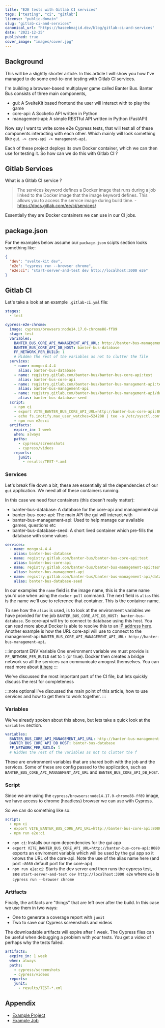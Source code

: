 ```yaml
---
title: "E2E tests with Gitlab CI services"
tags: ["testing", "ci", "gitlab"]
license: "public-domain"
slug: "gitlab-ci-and-services"
canonical_url: "https://haseebmajid.dev/blog/gitlab-ci-and-services"
date: "2021-12-25"
published: true
cover_image: "images/cover.jpg"
---
```


## Background

This will be a slightly shorter article. In this article I will show you how I've managed to do some
end-to-end testing with Gitlab CI services.

I'm building a browser-based multiplayer game called Banter Bus. Banter Bus consists of three main components,

- gui: A SvelteKit based frontend the user will interact with to play the game
- core-api: A Socketio API written in Python
- management-api: A simple RESTful API written in Python (FastAPI)

Now say I want to write some e2e Cypress tests, that will test all of these components interacting with each other.
Which mainly will look something like `gui -> core-api -> management-api`.

Each of these project deploys its own Docker container, which we can then use for testing it. So how can we do this with Gitlab CI ?

## Gitlab Services

What is a Gitlab CI service ?

> The services keyword defines a Docker image that runs during a job linked to the Docker image that the image keyword defines. This allows you to access the service image during build time. - https://docs.gitlab.com/ee/ci/services/

Essentially they are Docker containers we can use in our CI jobs.

## package.json

For the examples below assume our `package.json` scipts section looks something like:

```json:title=package.json
{
  "dev": "svelte-kit dev",
  "e2e": "cypress run --browser chrome",
  "e2e:ci": "start-server-and-test dev http://localhost:3000 e2e"
}
```

## Gitlab CI

Let's take a look at an example `.gitlab-ci.yml` file:

```yml:title=.gitlab-ci.yml
stages:
  - test

cypress-e2e-chrome:
  image: cypress/browsers:node14.17.0-chrome88-ff89
  stage: test
  variables:
	BANTER_BUS_CORE_API_MANAGEMENT_API_URL: http://banter-bus-management-api
	BANTER_BUS_CORE_API_DB_HOST: banter-bus-database
	FF_NETWORK_PER_BUILD: 1
	# Hidden the rest of the variables as not to clutter the file
  services:
    - name: mongo:4.4.4
      alias: banter-bus-database
    - name: registry.gitlab.com/banter-bus/banter-bus-core-api:test
      alias: banter-bus-core-api
    - name: registry.gitlab.com/banter-bus/banter-bus-management-api:test
      alias: banter-bus-management-api
    - name: registry.gitlab.com/banter-bus/banter-bus-management-api/database-seed:latest
      alias: banter-bus-database-seed
  script:
	- npm ci
    - export VITE_BANTER_BUS_CORE_API_URL=http://banter-bus-core-api:8080
    - echo fs.inotify.max_user_watches=524288 | tee -a /etc/sysctl.conf && sysctl -p
    - npm run e2e:ci
  artifacts:
    expire_in: 1 week
    when: always
    paths:
      - cypress/screenshots
      - cypress/videos
    reports:
      junit:
        - results/TEST-*.xml
```

### Services

Let's break file down a bit, these are essentially all the dependencies of our `gui` application. We need all of
these containers running.

In this case we need four containers (this doesn't really matter):

- banter-bus-database: A database for the core-api and management-api
- banter-bus-core-api: The main API the gui will interact with
- banter-bus-management-api: Used to help manage our available games, questions etc
- banter-bus-database-seed: A short lived container which pre-fills the database with some values

```yml
services:
  - name: mongo:4.4.4
    alias: banter-bus-database
  - name: registry.gitlab.com/banter-bus/banter-bus-core-api:test
    alias: banter-bus-core-api
  - name: registry.gitlab.com/banter-bus/banter-bus-management-api:test
    alias: banter-bus-management-api
  - name: registry.gitlab.com/banter-bus/banter-bus-management-api/database-seed:latest
    alias: banter-bus-database-seed
```

In our examples the `name` field is the image name, this is the same name you'd use when using the `docker pull`
command. The next field is `alias` this is the name we'll use to reference that container. This is the container name.

To see how the `alias` is used, is to look at the environment variables we have provided for the job
`BANTER_BUS_CORE_API_DB_HOST: banter-bus-database`. So core-api will try to connect to database using
this host. You can read more about Docker is able to resolve this to an [IP address here](/blog/dns-docker-explained/). Another example is how the URL core-api will use to connect to the management-api
`BANTER_BUS_CORE_API_MANAGEMENT_API_URL: http://banter-bus-management-api`.

:::important ENV Variable
One environment variable we must provide is `FF_NETWORK_PER_BUILD` set to `1` (or true). Docker then
creates a bridge network so all the services can communicate amognst themselves. You can read more about
[it here](https://docs.gitlab.com/runner/executors/docker.html#create-a-network-for-each-job)
:::

We've discussed the most important part of the CI file, but lets quickly discuss the rest for completeness

:::note optional
I've discussed the main point of this article, how to use services and how to get them to work together.
:::

### Variables

We've already spoken about this above, but lets take a quick look at the `variables` section.

```yml
variables:
  BANTER_BUS_CORE_API_MANAGEMENT_API_URL: http://banter-bus-management-api
  BANTER_BUS_CORE_API_DB_HOST: banter-bus-database
  FF_NETWORK_PER_BUILD: 1
  # Hidden the rest of the variables as not to clutter the f
```

These are environment variables that are shared both with the job and the services. Some of these are
config passed to the application, such as `BANTER_BUS_CORE_API_MANAGEMENT_API_URL` and `BANTER_BUS_CORE_API_DB_HOST`.

### Script

Since we are using the `cypress/browsers:node14.17.0-chrome88-ff89` image, we have access to chrome
(headless) browser we can use with Cypress.

So we can do something like so:

```yml
script:
  - npm ci
  - export VITE_BANTER_BUS_CORE_API_URL=http://banter-bus-core-api:8080
  - npm run e2e:ci
```

- `npm ci`: Installs our npm dependencies for the gui app
- `export VITE_BANTER_BUS_CORE_API_URL=http://banter-bus-core-api:8080` exports an enviroment variable which will be used by the gui app so it knows the URL of the core-api. Note the use of the alias name here (and port `:8080` default port for the core-api)
- `npm run e2e:ci`: Starts the dev server and then runs the cypress test, see `start-server-and-test dev http://localhost:3000 e2e` where `e2e` is `cypress run --browser chrome`

### Artifacts

Finally, the artifacts are "things" that are left over after the build. In this case we use them in two ways:

- One to generate a coverage report with `junit`
- Two to save our Cypress screenshots and videos

The downloadable artifacts will expire after 1 week. The Cypress files can be useful when debugging a problem
with your tests. You get a video of perhaps why the tests failed.

```yml
artifacts:
  expire_in: 1 week
  when: always
  paths:
    - cypress/screenshots
    - cypress/videos
  reports:
    junit:
      - results/TEST-*.xml
```

## Appendix

- [Example Project](https://gitlab.com/banter-bus/banter-bus-gui/-/tree/350f1f986b077ac86da924b830fed88ffcd3cde0)
- [Example Job](https://gitlab.com/banter-bus/banter-bus-gui/-/jobs/1920396599)
